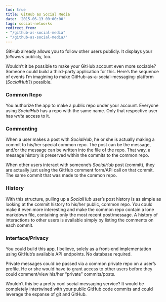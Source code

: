 ```yaml
---
toc: true
title: GitHub as Social Media
date: '2015-06-13 00:00:00'
tags: social-networks
redirect_from:
- "/github-as-social-media"
- "/github-as-social-media/"
---
```


GitHub already allows you to follow other users publicly. It displays your _followers_ publicly, too.

Wouldn’t it be possible to make your GitHub account even more sociable? Someone could build a third-party application for this. Here’s the sequence of events I’m imagining to make GitHub-as-a-social-messaging-platform (_SocialHub_?) possible.

### Common Repo

You authorize the app to make a public repo under your account. Everyone using _SocialHub_ has a repo with the same name. Only that respective user has _write_ access to it.

### Commenting

When a user makes a post with _SocialHub_, he or she is actually making a commit to his/her special common repo. The post can be the message, and/or the message can be written into the file of the repo. That way, a message history is preserved within the commits to the common repo.

When other users interact with someone’s _SocialHub_ post (commit), they are actually just using the GitHub comment form/API call on that commit. The same commit that was made to the common repo.

### History

With this structure, pulling up a _SocialHub_ user’s post history is as simple as looking at the commit history to his/her public, common repo. You could make it even more interesting and make the common repo contain a lone markdown file, containing only the most recent post/message. A history of interactions to other users is available simply by listing the comments on each commit.

### Interface/Privacy

You could build this app, I believe, solely as a front-end implementation using GitHub’s available API endpoints. No database required.

Private messages could be passed via a common private repo on a user’s profile. He or she would have to grant access to other users before they could comment/view his/her “private” commits/posts.

Wouldn’t this be a pretty cool social messaging service? It would be completely intertwined with your public GitHub code commits and could leverage the expanse of git and GitHub.

